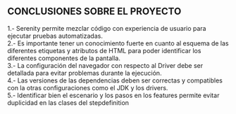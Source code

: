 ## CONCLUSIONES SOBRE EL PROYECTO

1.- Serenity permite mezclar código con experiencia de usuario para ejecutar pruebas automatizadas.  
2.- Es importante tener un conocimiento fuerte en cuanto al esquema de las diferentes etiquetas y atributos de HTML para poder identificar los diferentes componentes de la pantalla.  
3.- La configuración del navegador con respecto al Driver debe ser detallada para evitar problemas durante la ejecución.  
4.- Las versiones de las dependencias deben ser correctas y compatibles con la otras configuraciones como el JDK y los drivers.  
5.- Identificar bien el escenario y los pasos en los features permite evitar duplicidad en las clases del stepdefinition  
